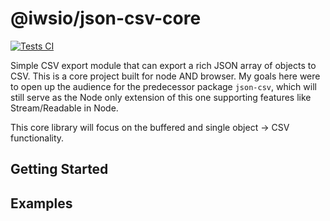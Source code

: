 # @iwsio/json-csv-core

[![Tests CI](https://github.com/IWSLLC/json-csv-core/actions/workflows/test.yaml/badge.svg)](https://github.com/IWSLLC/json-csv-core/actions/workflows/test.yaml)

Simple CSV export module that can export a rich JSON array of objects to CSV. 
This is a core project built for node AND browser. My goals here were to open up the audience for the predecessor package `json-csv`, which will still serve as the Node only extension of this one supporting features like Stream/Readable in Node.

This core library will focus on the buffered and single object -> CSV functionality.

## Getting Started


## Examples